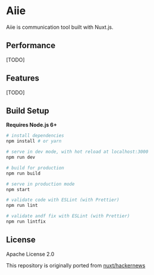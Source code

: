 # Aiie

Aiie is communication tool built with Nuxt.js.
## Performance

[TODO]

## Features

[TODO]

## Build Setup

**Requires Node.js 6+**

``` bash
# install dependencies
npm install # or yarn

# serve in dev mode, with hot reload at localhost:3000
npm run dev

# build for production
npm run build

# serve in production mode
npm start

# validate code with ESLint (with Prettier)
npm run lint

# validate andf fix with ESLint (with Prettier)
npm run lintfix

```

## License

Apache License 2.0

This repository is originally ported from [nuxt/hackernews](https://github.com/nuxt/hackernews)
